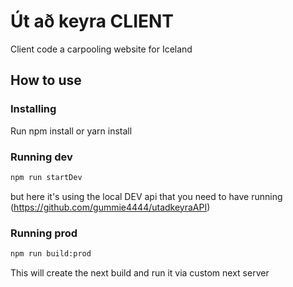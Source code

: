 
# Út að keyra CLIENT
Client code a carpooling website for Iceland
## How to use

### Installing
Run npm install or yarn install

### Running dev
```bash 
npm run startDev
```
 but here it's using the local DEV api that you need to have running (https://github.com/gummie4444/utadkeyraAPI)

### Running prod
```bash
npm run build:prod
```
 This will create the next build and run it via custom next server